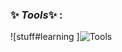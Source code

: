 
### ✨ _Tools_✨ :

![stuff#learning ]![Tools](https://user-images.githubusercontent.com/81742640/126467738-3baf9871-d6c0-46cb-9d24-6ee6ca0aeef9.png)




<!--
**wlsp/wlsp** is a ✨ _special_ ✨ repository because its `README.md` (this file) appears on your GitHub profile.

Here are some ideas to get you started:


-->
